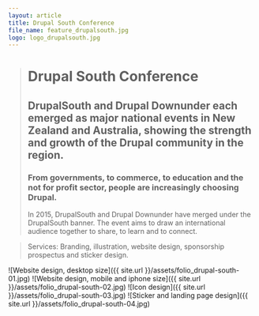 ```yaml
---
layout: article
title: Drupal South Conference
file_name: feature_drupalsouth.jpg
logo: logo_drupalsouth.jpg
---
```


> # Drupal South Conference
> ## DrupalSouth and Drupal Downunder each emerged as major national events in New Zealand and Australia, showing the strength and growth of the Drupal community in the region.
> ### From governments, to commerce, to education and the not for profit sector, people are increasingly choosing Drupal.
> In 2015, DrupalSouth and Drupal Downunder have merged under the DrupalSouth banner. The event aims to draw an international audience together to share, to learn and to connect.

> Services: Branding, illustration, website design, sponsorship prospectus and sticker design.

![Website design, desktop size]({{ site.url }}/assets/folio_drupal-south-01.jpg)
![Website design, mobile and iphone size]({{ site.url }}/assets/folio_drupal-south-02.jpg)
![Icon design]({{ site.url }}/assets/folio_drupal-south-03.jpg)
![Sticker and landing page design]({{ site.url }}/assets/folio_drupal-south-04.jpg)

